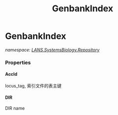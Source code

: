 ﻿---
title: GenbankIndex
---

# GenbankIndex
_namespace: [LANS.SystemsBiology.Repository](N-LANS.SystemsBiology.Repository.html)_





### Properties

#### AccId
locus_tag, 索引文件的表主键
#### DIR
DIR name

